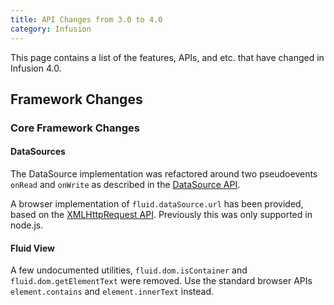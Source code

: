 ```yaml
---
title: API Changes from 3.0 to 4.0
category: Infusion
---
```


This page contains a list of the features, APIs, and etc. that have changed in Infusion 4.0.

## Framework Changes

### Core Framework Changes

#### DataSources

The DataSource implementation was refactored around two pseudoevents `onRead` and `onWrite` as described
in the [DataSource API](DataSourceAPI.md).

A browser implementation of `fluid.dataSource.url` has been provided, based on the [XMLHttpRequest API](https://developer.mozilla.org/en-US/docs/Web/API/XMLHttpRequest).
Previously this was only supported in node.js.

#### Fluid View

A few undocumented utilities, `fluid.dom.isContainer` and `fluid.dom.getElementText` were removed. Use the
standard browser APIs `element.contains` and `element.innerText` instead.
